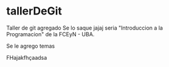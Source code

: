 # tallerDeGit
Taller de git agregado
Se lo saque jajaj seria "Introduccion a la Programacion" de la FCEyN - UBA.


Se le agrego temas

FHajakfhçaadsa
